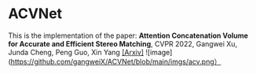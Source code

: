 # ACVNet
This is the implementation of the paper: **Attention Concatenation Volume for Accurate and Efficient Stereo Matching**, CVPR 2022, Gangwei Xu, Junda Cheng, Peng Guo, Xin Yang
[\[Arxiv\]](https://arxiv.org/)
![image](https://github.com/gangweiX/ACVNet/blob/main/imgs/acv.png）
